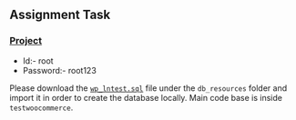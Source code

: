 ## Assignment Task

### <ins>Project</ins>

* Id:- root
* Password:- root123

Please download the [`wp_lntest.sql`](db_resources/wp_lntest.sql) file under the `db_resources` folder and import it in order to create the database locally. Main code base is inside `testwoocommerce`.